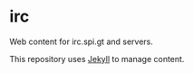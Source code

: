 irc
===

Web content for irc.spi.gt and servers.

This repository uses [Jekyll](http://jekyllrb.com/) to manage content.
